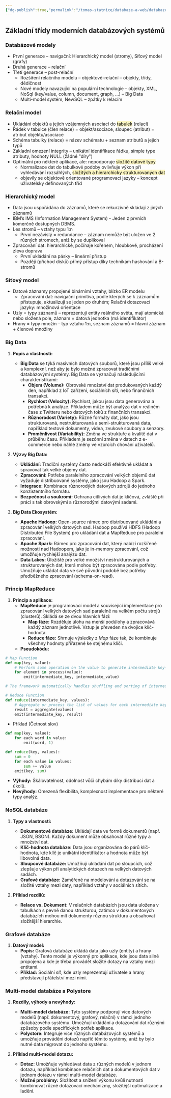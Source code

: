 ```yaml
---
{"dg-publish":true,"permalink":"/tomas-statnice/databaze-a-web/databaze/poznamky/moderni-databazove-systemy/","tags":["databaze","databaze_a_web","tomas"],"noteIcon":""}
---
```


## Základní třídy moderních databázových systémů
### Databázové modely
-   První generace – navigační: Hierarchický model (stromy), Síťový
    model (grafy)
-   Druhá generace – relační
-   Třetí generace – post-relační
    -   Rozšíření relačního modelu – objektově-relační – objekty, třídy,
        dědičnost
    -   Nové modely navazující na populární technologie – objekty, XML,
        NoSql (key/value, column, document, graph, …) – Big Data
    -   Multi-model systém, NewSQL – zpátky k relacím
### Relační model
-   Ukládání objektů a jejich vzájemných asociací do <mark style="background: #FFF3A3A6;">tabulek</mark> (relací)
-   Řádek v tabulce (člen relace) = objekt/asociace, sloupec (atribut) =
    atribut objektu/asociace
-   Schéma tabulky (relace) = název schématu + seznam atributů a jejich
    typů
-   Základní omezení integrity – unikátní identifikace řádku, simple
    type atributy, hodnoty NULL (žádné "díry")
-   Optimální pro některé aplikace, ale: nepodporuje <mark style="background: #FFF3A3A6;">složité datové typy</mark>
    -   Normalizace dat do tabulkové podoby ovlivňuje výkon při
        vyhledávání rozsáhlých, <mark style="background: #FFF3A3A6;">složitých a hierarchicky strukturovaných  dat</mark>
    -   objevily se objektově orientované programovací jazyky – koncept uživatelsky definovaných tříd
### Hierarchický model
-   Data jsou uspořádána do záznamů, které se rekurzivně skládají z
    jiných záznamů
-   IBM’s IMS (Information Management System) - Jeden z prvních komerčně
    dostupných DBMS.
-   Les stromů – vztahy typu 1:n
    -   První nezávislý = redundance – záznam nemůže být uložen ve 2
        různých stromech, aniž by se duplikoval
-   Zpracování dat: hierarchické, počínaje kořenem, hloubkové,
    procházení zleva doprava
    -   První ukládání na pásky – lineární přístup
    -   Později (příchod disků) přímý přístup díky technikám hashování a
        B-stromů
### Síťový model
-   Datové záznamy propojené binárními vztahy, blízko ER modelu
    -   Zpracování dat: navigační primitiva, podle kterých se k záznamům
        přistupuje, aktualizují se jeden po druhém; Relační
        dotazovací jazyky: množinová orientace
-   Uzly = typy záznamů – reprezentují entity reálného světa, mají
    atomická nebo složená pole, záznam = datová jednotka (má
    identifikátor)
-   Hrany = typy množin – typ vztahu 1:n, seznam záznamů = hlavní
    záznam + členové množiny

### Big Data

1. **Popis a vlastnosti:**
   - **Big Data** se týká masivních datových souborů, které jsou příliš velké a komplexní, než aby je bylo možné zpracovat tradičními databázovými systémy. Big Data se vyznačují následujícími charakteristikami:
     - **Objem (Volume):** Obrovské množství dat produkovaných každý den, například z IoT zařízení, sociálních sítí, nebo finančních transakcí.
     - **Rychlost (Velocity):** Rychlost, jakou jsou data generována a potřebná k analýze. Příkladem může být analýza dat v reálném čase z Twitteru nebo datových toků z finančních transakcí.
     - **Různorodost (Variety):** Různé formáty dat, jako jsou strukturovaná, nestrukturovaná a semi-strukturovaná data, například textové dokumenty, videa, zvukové soubory a senzory.
     - **Proměnlivost (Variability):** Změna ve struktuře a kvalitě dat v průběhu času. Příkladem je sezónní změna v datech z e-commerce nebo náhlé změny ve vzorcích chování uživatelů.

2. **Výzvy Big Data:**
   - **Ukládání:** Tradiční systémy často nedokáží efektivně ukládat a spravovat tak velké objemy dat.
   - **Zpracování:** Potřeba paralelního zpracování velkých objemů dat vyžaduje distribuované systémy, jako jsou Hadoop a Spark.
   - **Integrace:** Kombinace různorodých datových zdrojů do jednoho konzistentního formátu.
   - **Bezpečnost a soukromí:** Ochrana citlivých dat je klíčová, zvláště při práci s tak obrovskými a různorodými datovými sadami.

3. **Big Data Ekosystém:**
   - **Apache Hadoop:** Open-source rámec pro distribuované ukládání a zpracování velkých datových sad. Hadoop používá HDFS (Hadoop Distributed File System) pro ukládání dat a MapReduce pro paralelní zpracování.
   - **Apache Spark:** Rámec pro zpracování dat, který nabízí rozšířené možnosti nad Hadoopem, jako je in-memory zpracování, což umožňuje rychlejší analýzu dat.
   - **Data Lakes:** Úložiště pro velké množství nestrukturovaných a strukturovaných dat, která mohou být zpracována podle potřeby. Umožňuje ukládat data ve své původní podobě bez potřeby předběžného zpracování (schema-on-read).

### Princip MapReduce

1. **Princip a aplikace:**
   - **MapReduce** je programovací model a související implementace pro zpracování velkých datových sad paralelně na velkém počtu strojů (clusterů). Skládá se ze dvou hlavních fází:
     - **Map fáze:** Rozděluje úlohu na menší podúlohy a zpracovává každý záznam jednotlivě. Vstup je převeden na dvojice klíč-hodnota.
     - **Reduce fáze:** Shrnuje výsledky z *Map* fáze tak, že kombinuje všechny hodnoty přiřazené ke stejnému klíči.
   - **Pseudokódu:**
```python
# Map Function
def map(key, value):
    # Perform some operation on the value to generate intermediate key-value pairs
    for element in process(value):
        emit(intermediate_key, intermediate_value)

# The framework automatically handles shuffling and sorting of intermediate key-value pairs

# Reduce Function
def reduce(intermediate_key, values):
    # Aggregate or process the list of values for each intermediate key
    result = aggregate(values)
    emit(intermediate_key, result)
```
- Příklad (Četnost slov)
```python
def map(key, value):
	for each word in value:
		emit(word, 1)

def reduce(key, values):
	sum = 0
	for each value in values:
		sum += value
	emit(key, sum)
```
   - **Výhody:** Škálovatelnost, odolnost vůči chybám díky distribuci dat a úkolů.
   - **Nevýhody:** Omezená flexibilita, komplexnost implementace pro některé typy analýz.

### NoSQL databáze

1. **Typy a vlastnosti:**
   - **Dokumentové databáze:** Ukládají data ve formě dokumentů (např. JSON, BSON). Každý dokument může obsahovat různé typy a množství dat.
   - **Klíč-hodnota databáze:** Data jsou organizována do párů klíč-hodnota, kde klíč je unikátní identifikátor a hodnota může být libovolná data.
   - **Sloupcové databáze:** Umožňují ukládání dat po sloupcích, což zlepšuje výkon při analytických dotazech na velkých datových sadách.
   - **Grafové databáze:** Zaměřené na modelování a dotazování se na složité vztahy mezi daty, například vztahy v sociálních sítích.

2. **Příklad rozdílů:**
   - **Relace vs. Dokument:** V relačních databázích jsou data uložena v tabulkách s pevně danou strukturou, zatímco v dokumentových databázích mohou mít dokumenty různou strukturu a obsahovat složitější hierarchie.

### Grafové databáze

1. **Datový model:**
   - **Popis:** Grafová databáze ukládá data jako uzly (entity) a hrany (vztahy). Tento model je výkonný pro aplikace, kde jsou data silně propojena a kde je třeba provádět složité dotazy na vztahy mezi entitami.
   - **Příklad:** Sociální síť, kde uzly reprezentují uživatele a hrany představují přátelství mezi nimi.

### Multi-model databáze a Polystore

1. **Rozdíly, výhody a nevýhody:**
   - **Multi-model databáze:** Tyto systémy podporují více datových modelů (např. dokumentový, grafový, relační) v rámci jednoho databázového systému. Umožňují ukládání a dotazování dat různými způsoby podle specifických potřeb aplikace.
   - **Polystore:** Integruje více různých databázových systémů a umožňuje provádění dotazů napříč těmito systémy, aniž by bylo nutné data migrovat do jednoho systému.

2. **Příklad multi-model dotazu:**
   - **Dotaz:** Umožňuje vyhledávat data z různých modelů v jednom dotazu, například kombinace relačních dat a dokumentových dat v jednom dotazu v rámci multi-model databáze.
   - **Možné problémy:** Složitost a snížení výkonu kvůli nutnosti kombinovat různé dotazovací mechanizmy, složitější optimalizace a ladění.